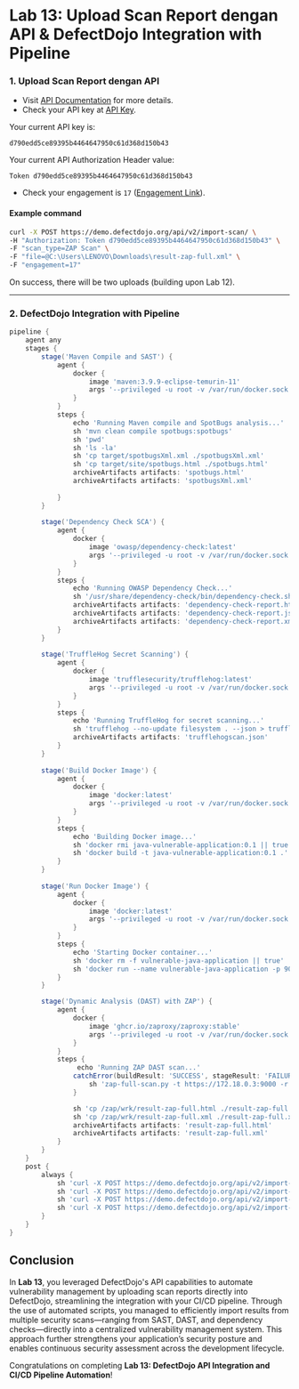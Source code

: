 # Lab 13: Upload Scan Report dengan API & DefectDojo Integration with Pipeline

### 1. Upload Scan Report dengan API

- Visit [API Documentation](https://demo.defectdojo.org/api/v2/oa3/swagger-ui/) for more details.
- Check your API key at [API Key](https://demo.defectdojo.org/api/key-v2).
  
Your current API key is:

```
d790edd5ce89395b4464647950c61d368d150b43
```
  
Your current API Authorization Header value:

```
Token d790edd5ce89395b4464647950c61d368d150b43
```

- Check your engagement is `17` ([Engagement Link](https://demo.defectdojo.org/engagement/17)).

#### Example command

```bash
curl -X POST https://demo.defectdojo.org/api/v2/import-scan/ \
-H "Authorization: Token d790edd5ce89395b4464647950c61d368d150b43" \
-F "scan_type=ZAP Scan" \
-F "file=@C:\Users\LENOVO\Downloads\result-zap-full.xml" \
-F "engagement=17"
```

On success, there will be two uploads (building upon Lab 12).

---

### 2. DefectDojo Integration with Pipeline

```groovy
pipeline {
    agent any
    stages {
        stage('Maven Compile and SAST') {
            agent {
                docker {
                    image 'maven:3.9.9-eclipse-temurin-11'
                    args '--privileged -u root -v /var/run/docker.sock:/var/run/docker.sock --entrypoint='
                }
            }
            steps {
                echo 'Running Maven compile and SpotBugs analysis...'
                sh 'mvn clean compile spotbugs:spotbugs'
                sh 'pwd'
                sh 'ls -la'
                sh 'cp target/spotbugsXml.xml ./spotbugsXml.xml'
                sh 'cp target/site/spotbugs.html ./spotbugs.html'
                archiveArtifacts artifacts: 'spotbugs.html'
                archiveArtifacts artifacts: 'spotbugsXml.xml'
                
            }
        }
        
        stage('Dependency Check SCA') {
            agent {
                docker {
                    image 'owasp/dependency-check:latest'
                    args '--privileged -u root -v /var/run/docker.sock:/var/run/docker.sock -v my-docker-volume-dependency-check-data:/usr/share/dependency-check/data --entrypoint='
                }
            }
            steps {
                echo 'Running OWASP Dependency Check...'
                sh '/usr/share/dependency-check/bin/dependency-check.sh --scan . --project "VulnerableJavaWebApplication" --format HTML --format XML --format JSON'
                archiveArtifacts artifacts: 'dependency-check-report.html'
                archiveArtifacts artifacts: 'dependency-check-report.json'
                archiveArtifacts artifacts: 'dependency-check-report.xml'
            }
        }
        
        stage('TruffleHog Secret Scanning') {
            agent {
                docker {
                    image 'trufflesecurity/trufflehog:latest'
                    args '--privileged -u root -v /var/run/docker.sock:/var/run/docker.sock --entrypoint='
                }
            }
            steps {
                echo 'Running TruffleHog for secret scanning...'
                sh 'trufflehog --no-update filesystem . --json > trufflehogscan.json'
                archiveArtifacts artifacts: 'trufflehogscan.json'
            }
        }
        
        stage('Build Docker Image') {
            agent {
                docker {
                    image 'docker:latest'
                    args '--privileged -u root -v /var/run/docker.sock:/var/run/docker.sock'
                }
            }
            steps {
                echo 'Building Docker image...'
                sh 'docker rmi java-vulnerable-application:0.1 || true'
                sh 'docker build -t java-vulnerable-application:0.1 .'
            }
        }
        
        stage('Run Docker Image') {
            agent {
                docker {
                    image 'docker:latest'
                    args '--privileged -u root -v /var/run/docker.sock:/var/run/docker.sock'
                }
            }
            steps {
                echo 'Starting Docker container...'
                sh 'docker rm -f vulnerable-java-application || true'
                sh 'docker run --name vulnerable-java-application -p 9000:9000 -d java-vulnerable-application:0.1'
            }
        }

        stage('Dynamic Analysis (DAST) with ZAP') {
            agent {
                docker {
                    image 'ghcr.io/zaproxy/zaproxy:stable'
                    args '--privileged -u root -v /var/run/docker.sock:/var/run/docker.sock --entrypoint= -v .:/zap/wrk/:rw'
                }
            }
            steps {
                 echo 'Running ZAP DAST scan...'
                catchError(buildResult: 'SUCCESS', stageResult: 'FAILURE'){
                    sh 'zap-full-scan.py -t https://172.18.0.3:9000 -r result-zap-full.html -x result-zap-full.xml'
                }

                sh 'cp /zap/wrk/result-zap-full.html ./result-zap-full.html'
                sh 'cp /zap/wrk/result-zap-full.xml ./result-zap-full.xml'
                archiveArtifacts artifacts: 'result-zap-full.html'
                archiveArtifacts artifacts: 'result-zap-full.xml'
            }
        }
    }
    post {
        always {
            sh 'curl -X POST https://demo.defectdojo.org/api/v2/import-scan/ -H "Authorization: Token 548afd6fab3bea9794a41b31da0e9404f733e222" -F "scan_type=Trufflehog Scan" -F "file=@./trufflehogscan.json;type=application/json" -F "engagement=25"'
            sh 'curl -X POST https://demo.defectdojo.org/api/v2/import-scan/ -H "Authorization: Token 548afd6fab3bea9794a41b31da0e9404f733e222" -F "scan_type=Dependency Check Scan" -F "file=@./dependency-check-report.xml;type=text/xml" -F "engagement=25"'
            sh 'curl -X POST https://demo.defectdojo.org/api/v2/import-scan/ -H "Authorization: Token 548afd6fab3bea9794a41b31da0e9404f733e222" -F "scan_type=SpotBugs Scan" -F "file=@./target/spotbugsXml.xml;type=text/xml" -F "engagement=25"'
            sh 'curl -X POST https://demo.defectdojo.org/api/v2/import-scan/ -H "Authorization: Token 548afd6fab3bea9794a41b31da0e9404f733e222" -F "scan_type=ZAP Scan" -F "file=@./result-zap-full.xml;type=text/xml" -F "engagement=25"'
        }
    }
}
```

## Conclusion

In **Lab 13**, you leveraged DefectDojo's API capabilities to automate vulnerability management by uploading scan reports directly into DefectDojo, streamlining the integration with your CI/CD pipeline. Through the use of automated scripts, you managed to efficiently import results from multiple security scans—ranging from SAST, DAST, and dependency checks—directly into a centralized vulnerability management system. This approach further strengthens your application’s security posture and enables continuous security assessment across the development lifecycle.

Congratulations on completing **Lab 13: DefectDojo API Integration and CI/CD Pipeline Automation**!
